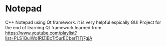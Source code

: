 # Notepad
C++ Notepad using Qt framework. 
it is very helpful espically GUI
Project for the end of learning Qt framework
learned from https://www.youtube.com/playlist?list=PLS1QulWo1RIZiBcTr5urECberTITj7gjA
